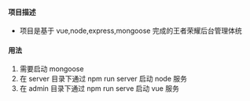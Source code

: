 #### 项目描述
+ 项目是基于 vue,node,express,mongoose 完成的王者荣耀后台管理体统

#### 用法
1. 需要启动 mongoose
2. 在 server 目录下通过 npm run server 启动 node 服务
3. 在 admin 目录下通过 npm run serve 启动 vue 服务